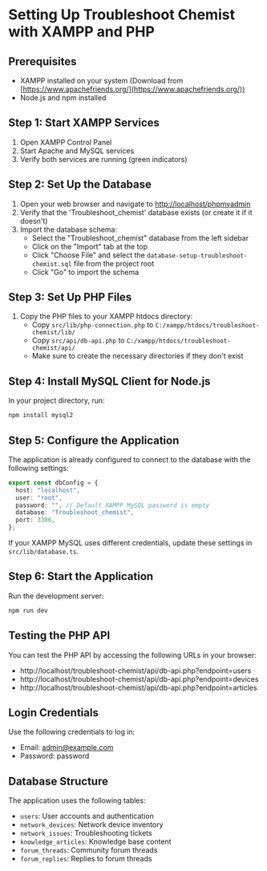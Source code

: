 # Setting Up Troubleshoot Chemist with XAMPP and PHP

## Prerequisites

- XAMPP installed on your system (Download from [https://www.apachefriends.org/](https://www.apachefriends.org/))
- Node.js and npm installed

## Step 1: Start XAMPP Services

1. Open XAMPP Control Panel
2. Start Apache and MySQL services
3. Verify both services are running (green indicators)

## Step 2: Set Up the Database

1. Open your web browser and navigate to [http://localhost/phpmyadmin](http://localhost/phpmyadmin)
2. Verify that the 'Troubleshoot_chemist' database exists (or create it if it doesn't)
3. Import the database schema:
   - Select the "Troubleshoot_chemist" database from the left sidebar
   - Click on the "Import" tab at the top
   - Click "Choose File" and select the `database-setup-troubleshoot-chemist.sql` file from the project root
   - Click "Go" to import the schema

## Step 3: Set Up PHP Files

1. Copy the PHP files to your XAMPP htdocs directory:
   - Copy `src/lib/php-connection.php` to `C:/xampp/htdocs/troubleshoot-chemist/lib/`
   - Copy `src/api/db-api.php` to `C:/xampp/htdocs/troubleshoot-chemist/api/`
   - Make sure to create the necessary directories if they don't exist

## Step 4: Install MySQL Client for Node.js

In your project directory, run:

```bash
npm install mysql2
```

## Step 5: Configure the Application

The application is already configured to connect to the database with the following settings:

```typescript
export const dbConfig = {
  host: "localhost",
  user: "root",
  password: "", // Default XAMPP MySQL password is empty
  database: "Troubleshoot_chemist",
  port: 3306,
};
```

If your XAMPP MySQL uses different credentials, update these settings in `src/lib/database.ts`.

## Step 6: Start the Application

Run the development server:

```bash
npm run dev
```

## Testing the PHP API

You can test the PHP API by accessing the following URLs in your browser:

- http://localhost/troubleshoot-chemist/api/db-api.php?endpoint=users
- http://localhost/troubleshoot-chemist/api/db-api.php?endpoint=devices
- http://localhost/troubleshoot-chemist/api/db-api.php?endpoint=articles

## Login Credentials

Use the following credentials to log in:

- Email: admin@example.com
- Password: password

## Database Structure

The application uses the following tables:

- `users`: User accounts and authentication
- `network_devices`: Network device inventory
- `network_issues`: Troubleshooting tickets
- `knowledge_articles`: Knowledge base content
- `forum_threads`: Community forum threads
- `forum_replies`: Replies to forum threads
